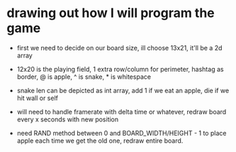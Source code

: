 # drawing out how I will program the game

- first we need to decide on our board size, ill choose 13x21, it'll be a 2d array

- 12x20 is the playing field, 1 extra row/column for perimeter, hashtag as border, @ is apple, ^ is snake, * is whitespace

- snake len can be depicted as int array, add 1 if we eat an apple, die if we hit wall or self

- will need to handle framerate with delta time or whatever, redraw board every x seconds with new position

- need RAND method between 0 and BOARD_WIDTH/HEIGHT - 1 to place apple each time we get the old one, redraw entire board.
